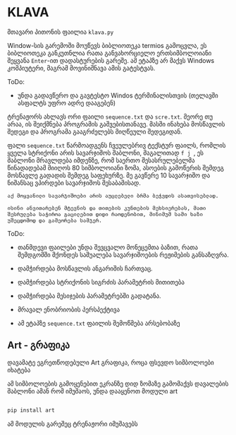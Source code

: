 # KLAVA

მთავარი პითონის ფაილია `klava.py`

Window-სის გარემოში მოუწევს ბიბლიოთეკა termios გამოცვლა, ეს ბიბლიოთეკა განკუთნლია რათა განვახორციელო ერთსიმბოლოიანი შეყვანა `Enter`-ით დადასტურების გარეშე.
ამ ეტაპზე არ მაქვს Windows კომპიუტერი, მაგრამ მოვინიშნავა ამის გატესტვას.

ToDo: 
- უნდა გადავწერო და გავტესტო Windos ტერმინალისთვის (თელავში ასფალტს უფრო ადრე დააგებენ)

ტრენაჟორს ახლავს ორი ფაილი `sequence.txt` და `scre.txt`. მეორე თუ არაა, ის შეიქმნება პროგრამის გაშვებისთანავე. მასში ინახება მოსწავლის შედეგი და პროგრამა გააგრძელებს მიღწეული შედეგიდან.

ფალი `sequence.txt` წარმოადგენს ჩვეულებრივ ტექსტურ ფაილს, რომლის ყველა სტრიქონი არის სავარჯიშოს შაბლონი, მაგალითად `f j `, ეს შაბლონი მრავლდება იმდენზე, რომ საერთო შესასრულებელმა წინადადებამ მიიღოს 80 სიმბოლოიანი ზომა, ასოების გამოწერის შემდეგ მოსწავლე გადადის შემდეგ საფეხურზე. მე გავწერე 10 სავარჯიშო და ნიშანსაც ვპირდები სავარჯიშოს შესაბამისად.

```Note
აქ მოყვანილი სავარჯიშოები არის აუცლებელი ბრმა ბეჭვდის ასათვისებლად.

ისინი ანვითარებენ მტევნის და თითების კუნთების მეხსიერებას, მათი შესრულება საჭიროა გაცილებით დიდი რაოდენობით, მინიმუმ სამი ხაზი უშეცდომოდ და გამეორება სამჯერ. 

```

ToDo:

- თანმდევი ფაილები უნდა შევცვალო მონეცემთა ბაზით, რათა შემდგომში მქონდეს საშუალება სავარჯიშოების რეჟიმების განსაზღვრა. 
- დამჭირდება მოსწავლის ანგარიშის ჩართვაც.
- დამჭირდება სტრიქონის სიგრძის პარამეტრის მითითება
- დამჭირდება მესიჯების პარამეტრებში გადატანა. 
- მრავალ ენობრიობის პერსპექტივა

- ამ ეტაპზე `sequence.txt` ფაილის შემოწმება არსებობაზე


## Art - გრაფიკა

დავამატე ეგრეთწოდებული Art გრაფიკა, როცა ფსევდო სიმბოლოები იხატება

ამ სიმბოლოების გამოყენებით ეკრანზე დიდ ზომაზე გამომაქვს დავალების შაბლონი
ამან რომ იმუშაოს, უნდა დააყენოთ მოდული art

```zsh

pip install art

```

ამ მოდულის გარეშეც ტრენაჟორი იმუშავებს
